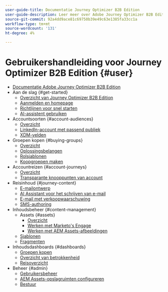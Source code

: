 ```yaml
---
user-guide-title: Documentatie Journey Optimizer B2B Edition
user-guide-description: Leer meer over Adobe Journey Optimizer B2B Edition en hoe u dit kunt gebruiken om accounts te organiseren en groepsreizen te kopen met behulp van ingebouwde generatieve AI en toonaangevende automatisering.
source-git-commit: 92a4dd9ace81c69750b39e49c63e1385fa33cc1a
workflow-type: tm+mt
source-wordcount: '131'
ht-degree: 4%

---
```



# Gebruikershandleiding voor Journey Optimizer B2B Edition {#user}

+ [Documentatie Adobe Journey Optimizer B2B Edition](guide-overview.md)
+ Aan de slag {#get-started}
   + [Overzicht van Journey Optimizer B2B Edition](about-journey-optimizer-b2b-edition.md)
   + [Aanmelden en homepage](home-page.md)
   + [Richtlijnen voor snel starten](./start/get-started.md)
   + [AI-assistent gebruiken](./start/ai-assistant.md)
+ Accountsoorten {#account-audiences}
   + [Overzicht](./audiences/account-audience-overview.md)
   + [LinkedIn-account met passend publiek](./data/linkedin-account-matched-audiences.md)
   + [XDM-velden](./data/field-mapping.md)
+ Groepen kopen {#buying-groups}
   + [Overzicht](./buying-groups/buying-groups-overview.md)
   + [Oplossingsbelangen](./buying-groups/solution-interests.md)
   + [Rolsjablonen](./buying-groups/buying-groups-role-templates.md)
   + [Koopgroepen maken](./buying-groups/buying-groups-create.md)
+ Accountreizen {#account-journeys}
   + [Overzicht](./journeys/journey-overview.md)
   + [Transparante knooppunten van account](./journeys/journey-nodes.md)
+ Reisinhoud {#journey-content}
   + [E-mailontwerp](./content/email-authoring.md)
   + [AI Assistant voor het schrijven van e-mail](./content/ai-assistant-emails.md)
   + [E-mail met verkoopwaarschuwing](./content/sales-alert-email.md)
   + [SMS-authoring](./content/sms-authoring.md)
+ Inhoudsbeheer {#content-management}
   + Assets {#assets}
      + [Overzicht](./content/assets-overview.md)
      + [Werken met Marketo&#39;s Engage](./content/marketo-engage-design-studio.md)
      + [Werken met AEM Assets-afbeeldingen](./content/aem-assets.md)
   + [Sjablonen](./content/email-templates.md)
   + [Fragmenten](./content/fragments.md)
+ Inhoudsdashboards {#dashboards}
   + [Groepen kopen](./dashboards/buying-groups-dashboard.md)
   + [Overzicht van betrokkenheid](./dashboards/engagement-dashboard.md)
   + [Reisoverzicht](./dashboards/journeys-dashboard.md)
+ Beheer {#admin}
   + [Gebruikersbeheer](./admin/user-management.md)
   + [AEM Assets-opslagruimten configureren](./admin/configure-aem-repositories.md)
   + [Bestuur](./admin/governance.md)
